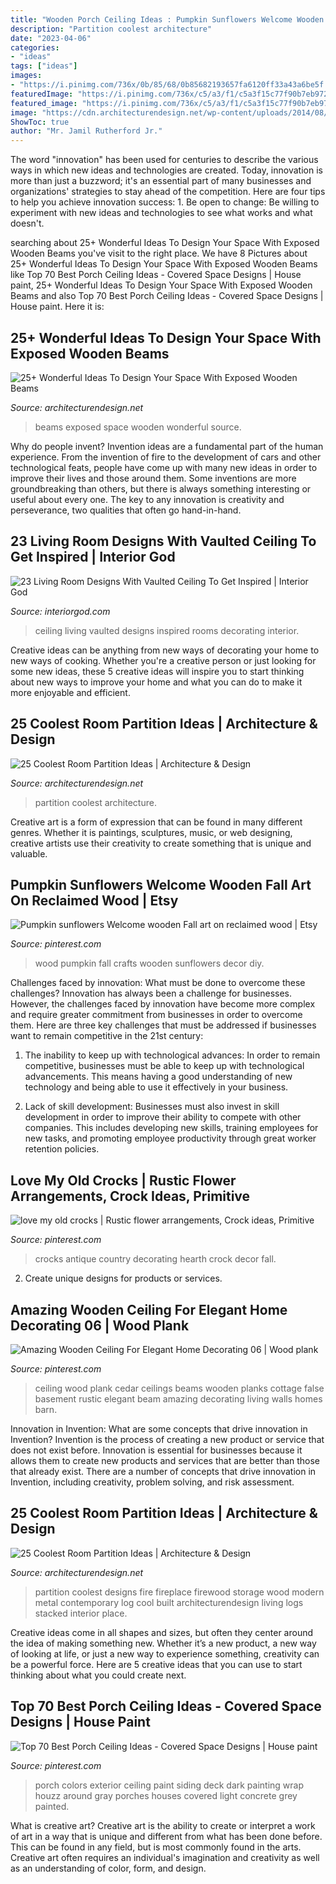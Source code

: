 ```yaml
---
title: "Wooden Porch Ceiling Ideas : Pumpkin Sunflowers Welcome Wooden Fall Art On Reclaimed Wood"
description: "Partition coolest architecture"
date: "2023-04-06"
categories:
- "ideas"
tags: ["ideas"]
images:
- "https://i.pinimg.com/736x/0b/85/68/0b85682193657fa6120ff33a43a6be5f.jpg"
featuredImage: "https://i.pinimg.com/736x/c5/a3/f1/c5a3f15c77f90b7eb972656e0fdfe740.jpg"
featured_image: "https://i.pinimg.com/736x/c5/a3/f1/c5a3f15c77f90b7eb972656e0fdfe740.jpg"
image: "https://cdn.architecturendesign.net/wp-content/uploads/2014/08/3137.jpg"
ShowToc: true
author: "Mr. Jamil Rutherford Jr."
---
```



The word "innovation" has been used for centuries to describe the various ways in which new ideas and technologies are created. Today, innovation is more than just a buzzword; it's an essential part of many businesses and organizations' strategies to stay ahead of the competition. Here are four tips to help you achieve innovation success: 1. Be open to change: Be willing to experiment with new ideas and technologies to see what works and what doesn't.

	

		
searching about 25+ Wonderful Ideas To Design Your Space With Exposed Wooden Beams you've visit to the right place. We have 8 Pictures about 25+ Wonderful Ideas To Design Your Space With Exposed Wooden Beams like Top 70 Best Porch Ceiling Ideas - Covered Space Designs | House paint, 25+ Wonderful Ideas To Design Your Space With Exposed Wooden Beams and also Top 70 Best Porch Ceiling Ideas - Covered Space Designs | House paint. Here it is:
		
    
## 25+ Wonderful Ideas To Design Your Space With Exposed Wooden Beams

<img loading=lazy src="http://cdn.architecturendesign.net/wp-content/uploads/2016/01/AD-Wonderful-Ideas-To-Design-Your-Space-With-Exposed-Wooden-Beams-05.jpg" onerror="this.onerror=null;this.src='https://tse1.mm.bing.net/th?id=OIP.dtPT2jP_7B5vC1VGgwsaeAHaLR&amp;pid=15.1';" alt="25+ Wonderful Ideas To Design Your Space With Exposed Wooden Beams">

_Source: architecturendesign.net_

>beams exposed space wooden wonderful source. 

	

Why do people invent?
Invention ideas are a fundamental part of the human experience. From the invention of fire to the development of cars and other technological feats, people have come up with many new ideas in order to improve their lives and those around them. Some inventions are more groundbreaking than others, but there is always something interesting or useful about every one. The key to any innovation is creativity and perseverance, two qualities that often go hand-in-hand.

    
## 23 Living Room Designs With Vaulted Ceiling To Get Inspired | Interior God

<img loading=lazy src="http://interiorgod.com/wp-content/uploads/2016/11/High-Ceiling-Rooms-And-Decorating-Ideas.jpg" onerror="this.onerror=null;this.src='https://tse2.mm.bing.net/th?id=OIP.3phkO_pd-1sU0ihQ9M0tqADNEs&amp;pid=15.1';" alt="23 Living Room Designs With Vaulted Ceiling To Get Inspired | Interior God">

_Source: interiorgod.com_

>ceiling living vaulted designs inspired rooms decorating interior. 

	

Creative ideas can be anything from new ways of decorating your home to new ways of cooking. Whether you're a creative person or just looking for some new ideas, these 5 creative ideas will inspire you to start thinking about new ways to improve your home and what you can do to make it more enjoyable and efficient.

    
## 25 Coolest Room Partition Ideas | Architecture &amp; Design

<img loading=lazy src="https://cdn.architecturendesign.net/wp-content/uploads/2014/08/3137.jpg" onerror="this.onerror=null;this.src='https://tse4.mm.bing.net/th?id=OIP.0U4_h8rUDRzr4zKdHGWjhgHaLK&amp;pid=15.1';" alt="25 Coolest Room Partition Ideas | Architecture &amp; Design">

_Source: architecturendesign.net_

>partition coolest architecture. 

	

Creative art is a form of expression that can be found in many different genres. Whether it is paintings, sculptures, music, or web designing, creative artists use their creativity to create something that is unique and valuable.

    
## Pumpkin Sunflowers Welcome Wooden Fall Art On Reclaimed Wood | Etsy

<img loading=lazy src="https://i.pinimg.com/736x/c5/bf/1f/c5bf1f645fba728c3dbf424a4b033830.jpg" onerror="this.onerror=null;this.src='https://tse3.mm.bing.net/th?id=OIP.4u8oNVtkhNX8JPnsVKDTwQHaOF&amp;pid=15.1';" alt="Pumpkin sunflowers Welcome wooden Fall art on reclaimed wood | Etsy">

_Source: pinterest.com_

>wood pumpkin fall crafts wooden sunflowers decor diy. 

	

Challenges faced by innovation: What must be done to overcome these challenges?
Innovation has always been a challenge for businesses. However, the challenges faced by innovation have become more complex and require greater commitment from businesses in order to overcome them. Here are three key challenges that must be addressed if businesses want to remain competitive in the 21st century:
1. The inability to keep up with technological advances: In order to remain competitive, businesses must be able to keep up with technological advancements. This means having a good understanding of new technology and being able to use it effectively in your business.

2. Lack of skill development: Businesses must also invest in skill development in order to improve their ability to compete with other companies. This includes developing new skills, training employees for new tasks, and promoting employee productivity through great worker retention policies.


    
## Love My Old Crocks | Rustic Flower Arrangements, Crock Ideas, Primitive

<img loading=lazy src="https://i.pinimg.com/736x/73/61/de/7361ded0e4cb7ee8f27c3c685015f4ce--old-crocks-hearth.jpg" onerror="this.onerror=null;this.src='https://tse1.mm.bing.net/th?id=OIP.IFeMquV79kEJjUd25oHu2AHaNK&amp;pid=15.1';" alt="love my old crocks | Rustic flower arrangements, Crock ideas, Primitive">

_Source: pinterest.com_

>crocks antique country decorating hearth crock decor fall. 

	

2. Create unique designs for products or services.

    
## Amazing Wooden Ceiling For Elegant Home Decorating 06 | Wood Plank

<img loading=lazy src="https://i.pinimg.com/736x/c5/a3/f1/c5a3f15c77f90b7eb972656e0fdfe740.jpg" onerror="this.onerror=null;this.src='https://tse3.mm.bing.net/th?id=OIP.0oImqd9-GkDM0OU4ILIrHgHaJ3&amp;pid=15.1';" alt="Amazing Wooden Ceiling For Elegant Home Decorating 06 | Wood plank">

_Source: pinterest.com_

>ceiling wood plank cedar ceilings beams wooden planks cottage false basement rustic elegant beam amazing decorating living walls homes barn. 

	

Innovation in Invention: What are some concepts that drive innovation in Invention?
Invention is the process of creating a new product or service that does not exist before. Innovation is essential for businesses because it allows them to create new products and services that are better than those that already exist. There are a number of concepts that drive innovation in Invention, including creativity, problem solving, and risk assessment.

    
## 25 Coolest Room Partition Ideas | Architecture &amp; Design

<img loading=lazy src="http://cdn.architecturendesign.net/wp-content/uploads/2014/08/1742.jpg" onerror="this.onerror=null;this.src='https://tse3.mm.bing.net/th?id=OIP.ovTblCgTk6jpb7B_ULeNwAHaLI&amp;pid=15.1';" alt="25 Coolest Room Partition Ideas | Architecture &amp; Design">

_Source: architecturendesign.net_

>partition coolest designs fire fireplace firewood storage wood modern metal contemporary log cool built architecturendesign living logs stacked interior place. 

	

Creative ideas come in all shapes and sizes, but often they center around the idea of making something new. Whether it’s a new product, a new way of looking at life, or just a new way to experience something, creativity can be a powerful force. Here are 5 creative ideas that you can use to start thinking about what you could create next.

    
## Top 70 Best Porch Ceiling Ideas - Covered Space Designs | House Paint

<img loading=lazy src="https://i.pinimg.com/736x/0b/85/68/0b85682193657fa6120ff33a43a6be5f.jpg" onerror="this.onerror=null;this.src='https://tse1.mm.bing.net/th?id=OIP.yuo4psCr5cA3Fx2bBt-E1QAAAA&amp;pid=15.1';" alt="Top 70 Best Porch Ceiling Ideas - Covered Space Designs | House paint">

_Source: pinterest.com_

>porch colors exterior ceiling paint siding deck dark painting wrap houzz around gray porches houses covered light concrete grey painted. 

	

What is creative art?
Creative art is the ability to create or interpret a work of art in a way that is unique and different from what has been done before. This can be found in any field, but is most commonly found in the arts. Creative art often requires an individual's imagination and creativity as well as an understanding of color, form, and design.

